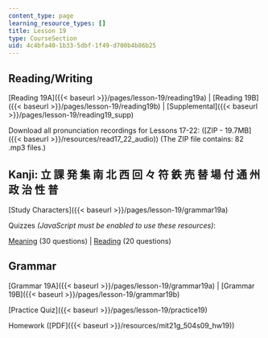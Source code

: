 ```yaml
---
content_type: page
learning_resource_types: []
title: Lesson 19
type: CourseSection
uid: 4c4bfa40-1b33-5dbf-1f49-d700b4b86b25
---
```


Reading/Writing
---------------

[Reading 19A]({{< baseurl >}}/pages/lesson-19/reading19a) | [Reading 19B]({{< baseurl >}}/pages/lesson-19/reading19b) | [Supplemental]({{< baseurl >}}/pages/lesson-19/reading19_supp)

Download all pronunciation recordings for Lessons 17-22: ([ZIP - 19.7MB]({{< baseurl >}}/resources/read17_22_audio)) (The ZIP file contains: 82 .mp3 files.)

Kanji: 立 課 発 集 南 北 西 回 々 符 鉄 売 替 場 付 通 州 政 治 性 普
------------------------------------------------

[Study Characters]({{< baseurl >}}/pages/lesson-19/grammar19a)

Quizzes _(JavaScript must be enabled to use these resources)_:

[Meaning](/ans7870/21f/21f.504/s09/lesson19/kanji19-mean/kq19meanq1.html) (30 questions) | [Reading](/ans7870/21f/21f.504/s09/lesson19/kanji19-read/kq19readq1.html) (20 questions)

Grammar
-------

[Grammar 19A]({{< baseurl >}}/pages/lesson-19/grammar19a) | [Grammar 19B]({{< baseurl >}}/pages/lesson-19/grammar19b)

[Practice Quiz]({{< baseurl >}}/pages/lesson-19/practice19)

Homework ([PDF]({{< baseurl >}}/resources/mit21g_504s09_hw19))